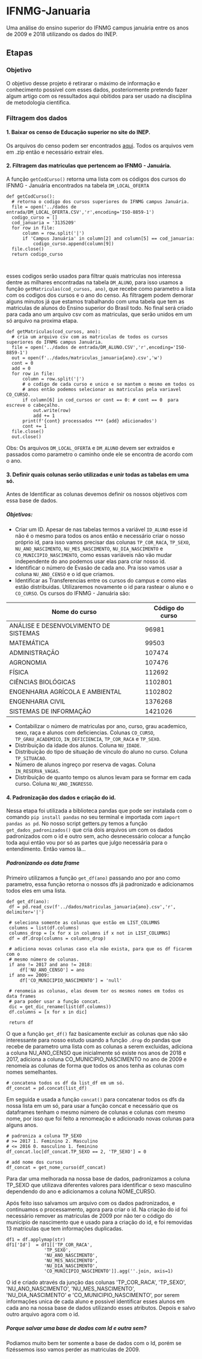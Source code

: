 # IFNMG-Januaria
Uma análise do ensino superior do IFNMG campus januária entre os anos de 2009 e 2018 utilizando os dados do INEP.

## Etapas 
### Objetivo
O objetivo desse projeto é retirarar o máximo de informação e conhecimento possível com esses dados, posteriormente 
pretendo fazer algum artigo com os ressultados aqui obitidos para ser usado na disciplina de metodologia cientifica. 
###  Filtragem dos dados
 #### 1. Baixar os censo de Educação superior no site do INEP.
 Os arquivos do censo podem ser encontrados [aqui](http://portal.inep.gov.br/microdados). Todos os arquivos
 vem em .zip então e necessário extrair eles. 
####  2. Filtragem das matriculas que pertencem ao IFNMG - Januária. 
  A função `getCodCurso()` retorna 
  uma lista com os códigos dos cursos do IFNMG - Januária encontrados na tabela `DM_LOCAL_OFERTA`
  ```
  def getCodCurso():
	# retorna o codigo dos cursos superiores do IFNMG campus Januária.
	file = open('../dados de entrada/DM_LOCAL_OFERTA.CSV','r',encoding='ISO-8859-1')
	codigo_curso = []
	cod_januaria = '3135209'
	for row in file:
		column = row.split('|')
		if 'Campus Januária' in column[2] and column[5] == cod_januaria:
			codigo_curso.append(column[9])
	file.close()
	return codigo_curso



  ```
  
  
  esses codigos serão usados para filtrar quais matriculas nos interessa dentre as milhares encontradas
  na tabela `DM_ALUNO`, para isso usamos a função `getMatriculas(cod_cursos, ano)`, que recebe como parametro
  a lista com os codigos dos cursos e o ano do censo. As filtragem podem demorar alguns minutos já que estamos 
  trabalhando com uma tabela que tem as matriculas de alunos do Ensino superior do Brasil todo. No final será criado 
  para cada ano um arquivo csv com as matriculas, que serão unidos em um só arquivo na proxima etapa.  
  ```
  def getMatriculas(cod_cursos, ano):
	# cria um arquivo csv com as matriculas de todos os cursos superiores do IFNMG campus Januária.
	file = open('../dados de entrada/DM_ALUNO.CSV','r',encoding='ISO-8859-1')
	out = open(f'../dados/matriculas_januaria{ano}.csv','w')
	cont = 0
	add = 0
	for row in file:
		column = row.split('|')
		# o codigo de cada curso e unico e se mantem o mesmo em todos os
		# anos então podemos selecionar as matriculas pela variavel CO_CURSO.
		if column[6] in cod_cursos or cont == 0: # cont == 0  para escreve o cabeçalho.
			out.write(row)
			add += 1
		print(f'{cont} processados *** {add} adicionados')
		cont += 1
	file.close()
	out.close()
  ```
  
  Obs: Os arquivos `DM_LOCAL_OFERTA` e `DM_ALUNO` devem ser extraidos e passados como parametro o caminho onde ele se encontra
  de acordo com o ano.
  
#### 3. Definir quais colunas serão utilizadas e unir todas as tabelas em uma só.
  Antes de Identificar as colunas devemos definir os nossos objetivos com essa base de dados.
  ##### Objetivos:
  * Criar um ID. Apesar de nas tabelas termos a variável `ID_ALUNO` esse id não é o mesmo para todos os anos
  então e necessário criar o nosso próprio id, para isso vamos precisar das colunas `TP_COR_RACA`, `TP_SEXO`, `NU_ANO_NASCIMENTO`,
  `NU_MES_NASCIMENTO`, `NU_DIA_NASCIMENTO` e `CO_MUNICIPIO_NASCIMENTO`, como essas variáveis não vão mudar independente do ano
  podemos usar elas para criar nosso id.
  * Identificar o número de Evasão de cada ano. Pra isso vamos usar a coluna `NU_ANO_CENSO` e o id que criamos.
  * Identificar as Transferencias entre os cursos do campus e como elas estão distribuidas. Utilizaremos novamente o id para rastear o aluno
  e o `CO_CURSO`. Os cursos do IFNMG - Januária são:

  Nome do curso | Código do curso
  --- | --- 
  ANÁLISE E DESENVOLVIMENTO DE SISTEMAS|96981
  MATEMÁTICA|99503
  ADMINISTRAÇÃO|107474
  AGRONOMIA|107476
  FÍSICA|112692
  CIÊNCIAS BIOLÓGICAS|1102801
  ENGENHARIA AGRÍCOLA E AMBIENTAL|1102802
  ENGENHARIA CIVIL|1376268
  SISTEMAS DE INFORMAÇÃO|1421026

  * Contabilizar o número de matriculas por ano, curso, grau academico, sexo, raça e alunos com deficiencias. Colunas `CO_CURSO`, `TP_GRAU_ACADEMICO`, `IN_DEFICIENCIA`, `TP_COR_RACA` e `TP_SEXO`.
  * Distribuição da idade dos alunos. Coluna `NU_IDADE`.
  * Distribuição do tipo de situação de vínculo do aluno no curso. Coluna `TP_SITUACAO`.
  * Número de alunos ingreço por reserva de vagas. Coluna `IN_RESERVA_VAGAS`.
  * Distribuição de quanto tempo os alunos levam para se formar em cada curso. Coluna `NU_ANO_INGRESSO`.
  
  #### 4. Padronização dos dados e criação do id.
  Nessa etapa foi utilizada a biblioteca pandas que pode ser instalada com o comando `pip install pandas` no seu terminal e importada com `import pandas as pd`.
  No nosso script getters.py temos a função `get_dados_padronizados()` que cria dois arquivos um com os dados padronizados com o id e outro sem, 
  acho desnecessário colocar a função toda aqui então vou por só as partes que julgo necessária para o entendimento. Então vamos lá...
 
   ##### Padronizando os data frame
   Primeiro utilizamos a função `get_df(ano)` passando ano por ano como parametro, essa função retorna o nossos dfs já padronizado e adicionamos todos eles
   em uma lista.
   ```
   def get_df(ano):
	df = pd.read_csv(f'../dados/matriculas_januaria{ano}.csv','r', delimiter='|')   

	# seleciona somente as colunas que estão em LIST_COLUMNS
	columns = list(df.columns)
	columns_drop = [x for x in columns if x not in LIST_COLUMNS]
	df = df.drop(columns = columns_drop)

	# adiciona novas colunas caso ela não exista, para que os df ficarem com o
	# mesmo número de colunas.
	if ano != 2017 and ano != 2018:
		df['NU_ANO_CENSO'] = ano
	if ano == 2009:
		df['CO_MUNICIPIO_NASCIMENTO'] = 'null'

	# renomeia as colunas, elas devem ter os mesmos nomes em todos os data frames
	# para poder usar a função concat.
	dic = get_dic_rename(list(df.columns))
	df.columns = [x for x in dic]

	return df
  ```
  O que a função `get_df()` faz basicamente excluir as colunas que não são interessante para nosso estudo usando a função `.drop` do pandas que recebe de 
  parametro uma lista com as colunas a serem excluidas, adiciona a coluna NU_ANO_CENSO que inicialmente só existe nos anos de 2018 e 2017, adiciona a
  coluna CO_MUNICIPIO_NASCIMENTO no ano de 2009 e renomeia as colunas de forma que todos os anos tenha as colunas com nomes semelhantes.
  
  ```
  # concatena todos os df da list_df em um só.
  df_concat = pd.concat(list_df)
  ```
  Em seguida e usada a função `concat()` para concatenar todos os dfs da nossa lista em um só, para usar a função concat e necessário que os dataframes tenham 
  o mesmo número de colunas e colunas com mesmo nome, por isso que foi feito a renomeação e adicionado novas colunas para alguns anos.
  
  ```
  # padroniza a coluna TP_SEXO
  # >= 2017 1. Feminino 2. Masculino        
  # <= 2016 0. masculino 1. feminino  
  df_concat.loc[df_concat.TP_SEXO == 2, 'TP_SEXO'] = 0

  # add nome dos cursos
  df_concat = get_nome_curso(df_concat)
  ```
  Para dar uma melhorada na nossa base de dados, padronizamos a coluna TP_SEXO que utilizava diferentes valores para identificar o sexo masculino
  dependendo do ano e adicionamos a coluna NOME_CURSO.
  
  Após feito isso salvamos um arquivo com os dados padronizados, e continuamos o processamento, agora para criar o id. Na criação do id foi necessário remover 
  as matriculas de 2009 por não ter o código do municipio de nascimento que e usado para a criação do id, e foi removidas 13 matriculas que tem informações 
  duplicadas.
  
  ```
  df1 = df.applymap(str)
  df1['Id']  = df1[['TP_COR_RACA', 
	            'TP_SEXO', 
	            'NU_ANO_NASCIMENTO',
	            'NU_MES_NASCIMENTO',
	            'NU_DIA_NASCIMENTO',
	            'CO_MUNICIPIO_NASCIMENTO']].agg(''.join, axis=1) 
  ```
  O id e criado através da junção das colunas 'TP_COR_RACA', 'TP_SEXO', 'NU_ANO_NASCIMENTO', 'NU_MES_NASCIMENTO', 'NU_DIA_NASCIMENTO' e 
  'CO_MUNICIPIO_NASCIMENTO', por serem informações unica de cada aluno e possivel identificar esses alunos em cada ano na nossa base de dados
  utilizando esses atributos. Depois e salvo outro arquivo agora com o id.
  
  ##### Porque salvar uma base de dados com Id e outra sem?
  Podiamos muito bem ter somente a base de dados com o Id, porém se fizéssemos isso vamos perder as matriculas de 2009. 
  
